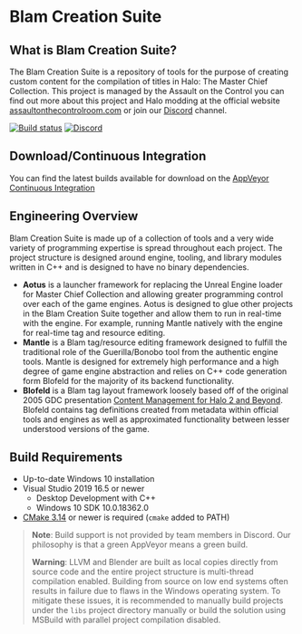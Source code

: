 # Blam Creation Suite
## What is Blam Creation Suite?
The Blam Creation Suite is a repository of tools for the purpose of creating custom content for the compilation of titles in Halo: The Master Chief Collection. This project is managed by the Assault on the Control you can find out more about this project and Halo modding at the official website [assaultonthecontrolroom.com](https://assaultonthecontrolroom.com) or join our [Discord](https://discord.gg/ksvhEQD) channel.

[![Build status](https://ci.appveyor.com/api/projects/status/tjha8f9o6brbbc4k/branch/master?svg=true)](https://ci.appveyor.com/project/ChimpMods/Blam-Creation-Suite/branch/master) [![Discord](https://img.shields.io/discord/598260526480359454?label=Discord)](https://discord.gg/ksvhEQD)

## Download/Continuous Integration
You can find the latest builds available for download on the [AppVeyor Continuous Integration]([https://ci.appveyor.com/project/ChimpMods/Blam-Creation-Suite/branch/master/artifacts](https://ci.appveyor.com/project/ChimpMods/Blam-Creation-Suite/branch/master/artifacts))

## Engineering Overview
Blam Creation Suite is made up of a collection of tools and a very wide variety of programming expertise is spread throughout each project. The project structure is designed around engine, tooling, and library modules written in C++ and is designed to have no binary dependencies.
* **Aotus** is a launcher framework for replacing the Unreal Engine loader for Master Chief Collection and allowing greater programming control over each of the game engines. Aotus is designed to glue other projects in the Blam Creation Suite together and allow them to run in real-time with the engine. For example, running Mantle natively with the engine for real-time tag and resource editing.
* **Mantle** is a Blam tag/resource editing framework designed to fulfill the traditional role of the Guerilla/Bonobo tool from the authentic engine tools. Mantle is designed for extremely high performance and a high degree of game engine abstraction and relies on C++ code generation form Blofeld for the majority of its backend functionality.
* **Blofeld** is a Blam tag layout framework loosely based off of the original 2005 GDC presentation [Content Management for Halo 2 and Beyond]([https://nikon.bungie.org/misc/gdc2005_mnoguchi/](http://nikon.bungie.org/misc/gdc2005_mnoguchi/)). Blofeld contains tag definitions created from metadata within official tools and engines as well as approximated functionality between lesser understood versions of the game.

## Build Requirements
* Up-to-date Windows 10 installation
* Visual Studio 2019 16.5 or newer
    * Desktop Development with C++
    * Windows 10 SDK 10.0.18362.0
* [CMake 3.14]([https://cmake.org/download/](https://cmake.org/download/)) or newer is required (`cmake` added to PATH)

> **Note**: Build support is not provided by team members in Discord. Our philosophy is that a green AppVeyor means a green build.
> 
> **Warning**: LLVM and Blender are built as local copies directly from source code and the entire project structure is multi-thread compilation enabled. Building from source on low end systems often results in failure due to flaws in the Windows operating system. To mitigate these issues, it is recommended to manually build projects under the `libs` project directory manually or build the solution using MSBuild with parallel project compilation disabled.
>

